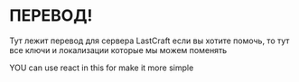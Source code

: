 # ПЕРЕВОД!
Тут лежит перевод для сервера LastCraft
если вы хотите помочь, то тут все ключи и локализации которые
мы можем поменять


YOU can use react in this for make it more simple
